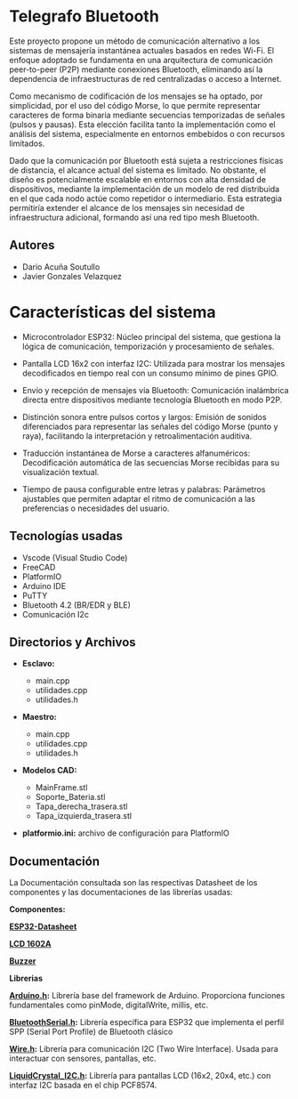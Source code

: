 
# Telegrafo Bluetooth

Este proyecto propone un método de comunicación alternativo a los sistemas de mensajería instantánea actuales basados en redes Wi-Fi. El enfoque adoptado se fundamenta en una arquitectura de comunicación peer-to-peer (P2P) mediante conexiones Bluetooth, eliminando así la dependencia de infraestructuras de red centralizadas o acceso a Internet.

Como mecanismo de codificación de los mensajes se ha optado, por simplicidad, por el uso del código Morse, lo que permite representar caracteres de forma binaria mediante secuencias temporizadas de señales (pulsos y pausas). Esta elección facilita tanto la implementación como el análisis del sistema, especialmente en entornos embebidos o con recursos limitados.

Dado que la comunicación por Bluetooth está sujeta a restricciones físicas de distancia, el alcance actual del sistema es limitado. No obstante, el diseño es potencialmente escalable en entornos con alta densidad de dispositivos, mediante la implementación de un modelo de red distribuida en el que cada nodo actúe como repetidor o intermediario. Esta estrategia permitiría extender el alcance de los mensajes sin necesidad de infraestructura adicional, formando así una red tipo mesh Bluetooth.





## Autores 
 - Dario Acuña Soutullo
 - Javier Gonzales Velazquez


# Características del sistema

- Microcontrolador ESP32: Núcleo principal del sistema, que gestiona la lógica de comunicación, temporización y procesamiento de señales.

- Pantalla LCD 16x2 con interfaz I2C: Utilizada para mostrar los mensajes decodificados en tiempo real con un consumo mínimo de pines GPIO.

- Envío y recepción de mensajes vía Bluetooth: Comunicación inalámbrica directa entre dispositivos mediante tecnología Bluetooth en modo P2P.

- Distinción sonora entre pulsos cortos y largos: Emisión de sonidos diferenciados para representar las señales del código Morse (punto y raya), facilitando la interpretación y retroalimentación auditiva.

- Traducción instantánea de Morse a caracteres alfanuméricos: Decodificación automática de las secuencias Morse recibidas para su visualización textual.

- Tiempo de pausa configurable entre letras y palabras: Parámetros ajustables que permiten adaptar el ritmo de comunicación a las preferencias o necesidades del usuario.
## Tecnologías usadas

- Vscode (Visual Studio Code)
- FreeCAD
- PlatformIO
- Arduino IDE
- PuTTY
- Bluetooth 4.2 (BR/EDR y BLE)
- Comunicación I2c

## Directorios y Archivos

- **Esclavo:**
    - main.cpp
    - utilidades.cpp   
    - utilidades.h


- **Maestro:**
    - main.cpp
    - utilidades.cpp   
    - utilidades.h


- **Modelos CAD:**
    - MainFrame.stl
    - Soporte_Bateria.stl
    - Tapa_derecha_trasera.stl
    - Tapa_izquierda_trasera.stl

- **platformio.ini:** archivo de configuración para PlatformIO


## Documentación
La Documentación consultada son las respectivas Datasheet de los componentes y las documentaciones de las librerías usadas:

**Componentes:** 

**[ESP32-Datasheet](https://www.espressif.com/sites/default/files/documentation/esp32_datasheet_en.pdf)**

**[LCD 1602A](https://www.openhacks.com/uploadsproductos/eone-1602a1.pdf)**

**[Buzzer](https://www.farnell.com/datasheets/2171929.pdf)**

**Librerias**

**[Arduino.h](https://www.arduino.cc/reference/en/):**  Librería base del framework de Arduino. Proporciona funciones fundamentales como pinMode, digitalWrite, millis, etc.

**[BluetoothSerial.h](https://github.com/espressif/arduino-esp32/tree/master/libraries/BluetoothSerial):** Librería específica para ESP32 que implementa el perfil SPP (Serial Port Profile) de Bluetooth clásico

**[Wire.h](https://www.arduino.cc/en/Reference/Wire):** Librería para comunicación I2C (Two Wire Interface). Usada para interactuar con sensores, pantallas, etc.

**[LiquidCrystal_I2C.h](https://github.com/johnrickman/LiquidCrystal_I2C):**  Librería para pantallas LCD (16x2, 20x4, etc.) con interfaz I2C basada en el chip PCF8574.


